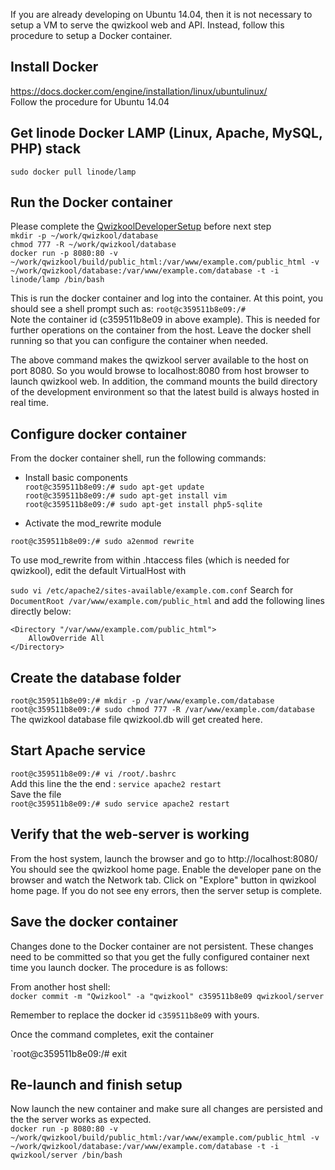 If you are already developing on Ubuntu 14.04, then it is not necessary to setup a VM to serve the qwizkool web and API. Instead, follow this
procedure to setup a Docker container.  

## Install Docker  
https://docs.docker.com/engine/installation/linux/ubuntulinux/  
Follow the procedure for Ubuntu 14.04  

## Get linode Docker LAMP (Linux, Apache, MySQL, PHP) stack  
`sudo docker pull linode/lamp`

## Run the Docker container  
Please complete the [QwizkoolDeveloperSetup](QwizkoolDeveloperSetup.md) before next step  
`mkdir -p ~/work/qwizkool/database`  
`chmod 777 -R ~/work/qwizkool/database`  
`docker run -p 8080:80 -v ~/work/qwizkool/build/public_html:/var/www/example.com/public_html -v ~/work/qwizkool/database:/var/www/example.com/database -t -i linode/lamp /bin/bash`  

This is run the docker container and log into the container. At this point, you should see a shell prompt such as:
`root@c359511b8e09:/#`  
Note the container id (c359511b8e09 in above example). This is needed for further
operations on the container from the host. Leave the docker shell running so that
you can configure the container when needed.  

The above command makes the qwizkool server available to the host on port 8080. So you would browse to localhost:8080 from host
browser to launch qwizkool web. In addition, the command mounts the build directory of the development environment so that the latest
build is always hosted in real time.  

## Configure docker container

From the docker container shell, run the following commands:  

* Install basic components  
`root@c359511b8e09:/# sudo apt-get update`  
`root@c359511b8e09:/# sudo apt-get install vim`  
`root@c359511b8e09:/# sudo apt-get install php5-sqlite`  

* Activate the mod_rewrite module  

`root@c359511b8e09:/# sudo a2enmod rewrite`  

To use mod_rewrite from within .htaccess files (which is needed for qwizkool), edit the default VirtualHost with  

`sudo vi /etc/apache2/sites-available/example.com.conf`
Search for `DocumentRoot /var/www/example.com/public_html` and add the following lines directly below:  

```
<Directory "/var/www/example.com/public_html">
    AllowOverride All
</Directory>
```
## Create the database folder  
`root@c359511b8e09:/# mkdir -p /var/www/example.com/database`  
`root@c359511b8e09:/# sudo chmod 777 -R /var/www/example.com/database`  
The qwizkool database file qwizkool.db will get created here.  

## Start Apache service  

`root@c359511b8e09:/# vi /root/.bashrc`  
Add this line the the end : `service apache2 restart`  
Save the file  
`root@c359511b8e09:/# sudo service apache2 restart`  

## Verify that the web-server is working  
From the host system, launch the browser and go to http://localhost:8080/  
You should see the qwizkool home page. Enable the developer pane on the browser and watch the Network tab. 
Click on "Explore" button in qwizkool home page. If you do not see eny errors, then the server setup is complete.  

## Save the docker container 

Changes done to the Docker container are not persistent. These changes need to be committed so that you get the fully configured
container next time you launch docker. The procedure is as follows:  

From another host shell:  
`docker commit -m "Qwizkool" -a "qwizkool" c359511b8e09 qwizkool/server`  

Remember to replace the docker id `c359511b8e09` with yours.  

Once the command completes, exit the container  

`root@c359511b8e09:/# exit  

## Re-launch and finish setup

Now launch the new container and make sure all changes are persisted and the the server works as expected.  
`docker run -p 8080:80 -v ~/work/qwizkool/build/public_html:/var/www/example.com/public_html -v ~/work/qwizkool/database:/var/www/example.com/database -t -i qwizkool/server /bin/bash`  



